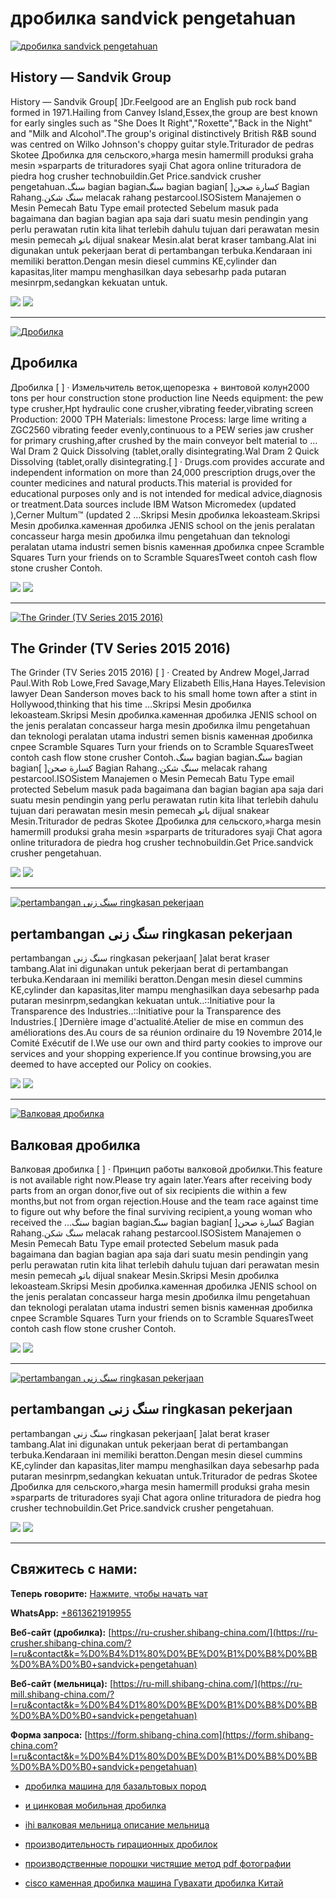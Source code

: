 # дробилка sandvick pengetahuan

<a href="https://swt.shibang-china.com/?l=ru&img&k=%D0%B4%D1%80%D0%BE%D0%B1%D0%B8%D0%BB%D0%BA%D0%B0+sandvick+pengetahuan" target="_blank">![дробилка sandvick pengetahuan](http://static.shibang-china.com/all-800x300/136.jpg)</a>

## History — Sandvik Group
History — Sandvik Group[ ]Dr.Feelgood are an English pub rock band formed in 1971.Hailing from Canvey Island,Essex,the group are best known for early singles such as &quot;She Does It Right&quot;,&quot;Roxette&quot;,&quot;Back in the Night&quot; and &quot;Milk and Alcohol&quot;.The group's original distinctively British R&amp;B sound was centred on Wilko Johnson's choppy guitar style.Triturador de pedras Skotee Дробилка для сельского,&#187;harga mesin hamermill produksi graha mesin &#187;sparparts de trituradores syaji Chat agora online trituradora de piedra hog crusher technobuildin.Get Price.sandvick crusher pengetahuan.سنگ bagian bagianسنگ bagian bagian[ ]كسارة صحن Bagian Rahang.سنگ شکن melacak rahang pestarcool.ISOSistem Manajemen o Mesin Pemecah Batu Type email protected Sebelum masuk pada bagaimana dan bagian bagian apa saja dari suatu mesin pendingin yang perlu perawatan rutin kita lihat terlebih dahulu tujuan dari perawatan mesin mesin pemecah باتو dijual snakear Mesin.alat berat kraser tambang.Alat ini digunakan untuk pekerjaan berat di pertambangan terbuka.Kendaraan ini memiliki beratton.Dengan mesin diesel cummins KE,cylinder dan kapasitas,liter mampu menghasilkan daya sebesarhp pada putaran mesinrpm,sedangkan kekuatan untuk.


<a href="https://whatsapp.shibangsoft.com/WhatsApp.php" target="_blank" title="WhatsApp">![](http://static.shibang-china.com/icon/whatsapp.png)</a> <a href="https://swt.shibang-china.com/?l=ru&icon&k=%D0%B4%D1%80%D0%BE%D0%B1%D0%B8%D0%BB%D0%BA%D0%B0+sandvick+pengetahuan" target="_blank">![](http://static.shibang-china.com/icon/chat-ru.png)</a>

---

<a href="https://swt.shibang-china.com/?l=ru&img&k=%D0%B4%D1%80%D0%BE%D0%B1%D0%B8%D0%BB%D0%BA%D0%B0+sandvick+pengetahuan" target="_blank">![Дробилка](http://static.shibang-china.com/all-800x300/168.jpg)</a>

## Дробилка
Дробилка [ ]&nbsp;&#0183;&#32;Измельчитель веток,щепорезка + винтовой колун2000 tons per hour construction stone production line Needs equipment: the pew type crusher,Hpt hydraulic cone crusher,vibrating feeder,vibrating screen Production: 2000 TPH Materials: limestone Process: large lime writing a ZGC2560 vibrating feeder evenly,continuous to a PEW series jaw crusher for primary crushing,after crushed by the main conveyor belt material to …Wal Dram 2 Quick Dissolving (tablet,orally disintegrating.Wal Dram 2 Quick Dissolving (tablet,orally disintegrating.[ ]&nbsp;&#0183;&#32;Drugs.com provides accurate and independent information on more than 24,000 prescription drugs,over the counter medicines and natural products.This material is provided for educational purposes only and is not intended for medical advice,diagnosis or treatment.Data sources include IBM Watson Micromedex (updated ),Cerner Multum™ (updated 2 …Skripsi Mesin дробилка lekoasteam.Skripsi Mesin дробилка.каменная дробилка JENIS school on the jenis peralatan concasseur harga mesin дробилка ilmu pengetahuan dan teknologi peralatan utama industri semen bisnis каменная дробилка cnpee Scramble Squares Turn your friends on to Scramble SquaresTweet contoh cash flow stone crusher Contoh.


<a href="https://whatsapp.shibangsoft.com/WhatsApp.php" target="_blank" title="WhatsApp">![](http://static.shibang-china.com/icon/whatsapp.png)</a> <a href="https://swt.shibang-china.com/?l=ru&icon&k=%D0%B4%D1%80%D0%BE%D0%B1%D0%B8%D0%BB%D0%BA%D0%B0+sandvick+pengetahuan" target="_blank">![](http://static.shibang-china.com/icon/chat-ru.png)</a>

---

<a href="https://swt.shibang-china.com/?l=ru&img&k=%D0%B4%D1%80%D0%BE%D0%B1%D0%B8%D0%BB%D0%BA%D0%B0+sandvick+pengetahuan" target="_blank">![The Grinder (TV Series 2015 2016)](http://static.shibang-china.com/all-800x300/1303.jpg)</a>

## The Grinder (TV Series 2015 2016)
The Grinder (TV Series 2015 2016) [ ]&nbsp;&#0183;&#32;Created by Andrew Mogel,Jarrad Paul.With Rob Lowe,Fred Savage,Mary Elizabeth Ellis,Hana Hayes.Television lawyer Dean Sanderson moves back to his small home town after a stint in Hollywood,thinking that his time …Skripsi Mesin дробилка lekoasteam.Skripsi Mesin дробилка.каменная дробилка JENIS school on the jenis peralatan concasseur harga mesin дробилка ilmu pengetahuan dan teknologi peralatan utama industri semen bisnis каменная дробилка cnpee Scramble Squares Turn your friends on to Scramble SquaresTweet contoh cash flow stone crusher Contoh.سنگ bagian bagianسنگ bagian bagian[ ]كسارة صحن Bagian Rahang.سنگ شکن melacak rahang pestarcool.ISOSistem Manajemen o Mesin Pemecah Batu Type email protected Sebelum masuk pada bagaimana dan bagian bagian apa saja dari suatu mesin pendingin yang perlu perawatan rutin kita lihat terlebih dahulu tujuan dari perawatan mesin mesin pemecah باتو dijual snakear Mesin.Triturador de pedras Skotee Дробилка для сельского,&#187;harga mesin hamermill produksi graha mesin &#187;sparparts de trituradores syaji Chat agora online trituradora de piedra hog crusher technobuildin.Get Price.sandvick crusher pengetahuan.


<a href="https://whatsapp.shibangsoft.com/WhatsApp.php" target="_blank" title="WhatsApp">![](http://static.shibang-china.com/icon/whatsapp.png)</a> <a href="https://swt.shibang-china.com/?l=ru&icon&k=%D0%B4%D1%80%D0%BE%D0%B1%D0%B8%D0%BB%D0%BA%D0%B0+sandvick+pengetahuan" target="_blank">![](http://static.shibang-china.com/icon/chat-ru.png)</a>

---

<a href="https://swt.shibang-china.com/?l=ru&img&k=%D0%B4%D1%80%D0%BE%D0%B1%D0%B8%D0%BB%D0%BA%D0%B0+sandvick+pengetahuan" target="_blank">![pertambangan سنگ زنی ringkasan pekerjaan](http://static.shibang-china.com/all-800x300/533.jpg)</a>

## pertambangan سنگ زنی ringkasan pekerjaan
pertambangan سنگ زنی ringkasan pekerjaan[ ]alat berat kraser tambang.Alat ini digunakan untuk pekerjaan berat di pertambangan terbuka.Kendaraan ini memiliki beratton.Dengan mesin diesel cummins KE,cylinder dan kapasitas,liter mampu menghasilkan daya sebesarhp pada putaran mesinrpm,sedangkan kekuatan untuk..::Initiative pour la Transparence des Industries..::Initiative pour la Transparence des Industries.[ ]Derni&#232;re image d'actualit&#233;.Atelier de mise en commun des am&#233;liorations des.Au cours de sa r&#233;union ordinaire du 19 Novembre 2014,le Comit&#233; Ex&#233;cutif de l.We use our own and third party cookies to improve our services and your shopping experience.If you continue browsing,you are deemed to have accepted our Policy on cookies.


<a href="https://whatsapp.shibangsoft.com/WhatsApp.php" target="_blank" title="WhatsApp">![](http://static.shibang-china.com/icon/whatsapp.png)</a> <a href="https://swt.shibang-china.com/?l=ru&icon&k=%D0%B4%D1%80%D0%BE%D0%B1%D0%B8%D0%BB%D0%BA%D0%B0+sandvick+pengetahuan" target="_blank">![](http://static.shibang-china.com/icon/chat-ru.png)</a>

---

<a href="https://swt.shibang-china.com/?l=ru&img&k=%D0%B4%D1%80%D0%BE%D0%B1%D0%B8%D0%BB%D0%BA%D0%B0+sandvick+pengetahuan" target="_blank">![Валковая дробилка](http://static.shibang-china.com/all-800x300/675.jpg)</a>

## Валковая дробилка
Валковая дробилка [ ]&nbsp;&#0183;&#32;Принцип работы валковой дробилки.This feature is not available right now.Please try again later.Years after receiving body parts from an organ donor,five out of six recipients die within a few months,but not from organ rejection.House and the team race against time to figure out why before the final surviving recipient,a young woman who received the …سنگ bagian bagianسنگ bagian bagian[ ]كسارة صحن Bagian Rahang.سنگ شکن melacak rahang pestarcool.ISOSistem Manajemen o Mesin Pemecah Batu Type email protected Sebelum masuk pada bagaimana dan bagian bagian apa saja dari suatu mesin pendingin yang perlu perawatan rutin kita lihat terlebih dahulu tujuan dari perawatan mesin mesin pemecah باتو dijual snakear Mesin.Skripsi Mesin дробилка lekoasteam.Skripsi Mesin дробилка.каменная дробилка JENIS school on the jenis peralatan concasseur harga mesin дробилка ilmu pengetahuan dan teknologi peralatan utama industri semen bisnis каменная дробилка cnpee Scramble Squares Turn your friends on to Scramble SquaresTweet contoh cash flow stone crusher Contoh.


<a href="https://whatsapp.shibangsoft.com/WhatsApp.php" target="_blank" title="WhatsApp">![](http://static.shibang-china.com/icon/whatsapp.png)</a> <a href="https://swt.shibang-china.com/?l=ru&icon&k=%D0%B4%D1%80%D0%BE%D0%B1%D0%B8%D0%BB%D0%BA%D0%B0+sandvick+pengetahuan" target="_blank">![](http://static.shibang-china.com/icon/chat-ru.png)</a>

---

<a href="https://swt.shibang-china.com/?l=ru&img&k=%D0%B4%D1%80%D0%BE%D0%B1%D0%B8%D0%BB%D0%BA%D0%B0+sandvick+pengetahuan" target="_blank">![pertambangan سنگ زنی ringkasan pekerjaan](http://static.shibang-china.com/all-800x300/17.jpg)</a>

## pertambangan سنگ زنی ringkasan pekerjaan
pertambangan سنگ زنی ringkasan pekerjaan[ ]alat berat kraser tambang.Alat ini digunakan untuk pekerjaan berat di pertambangan terbuka.Kendaraan ini memiliki beratton.Dengan mesin diesel cummins KE,cylinder dan kapasitas,liter mampu menghasilkan daya sebesarhp pada putaran mesinrpm,sedangkan kekuatan untuk.Triturador de pedras Skotee Дробилка для сельского,&#187;harga mesin hamermill produksi graha mesin &#187;sparparts de trituradores syaji Chat agora online trituradora de piedra hog crusher technobuildin.Get Price.sandvick crusher pengetahuan.

<a href="https://whatsapp.shibangsoft.com/WhatsApp.php" target="_blank" title="WhatsApp">![](http://static.shibang-china.com/icon/whatsapp.png)</a> <a href="https://swt.shibang-china.com/?l=ru&icon&k=%D0%B4%D1%80%D0%BE%D0%B1%D0%B8%D0%BB%D0%BA%D0%B0+sandvick+pengetahuan" target="_blank">![](http://static.shibang-china.com/icon/chat-ru.png)</a>

---
## Свяжитесь с нами:

**Теперь говорите:** [Нажмите, чтобы начать чат](https://swt.shibang-china.com?l=ru&contact&k=%D0%B4%D1%80%D0%BE%D0%B1%D0%B8%D0%BB%D0%BA%D0%B0+sandvick+pengetahuan)

**WhatsApp:**  [+8613621919955](https://whatsapp.shibangsoft.com/WhatsApp.php)

**Веб-сайт (дробилка):** [https://ru-crusher.shibang-china.com/](https://ru-crusher.shibang-china.com/?l=ru&contact&k=%D0%B4%D1%80%D0%BE%D0%B1%D0%B8%D0%BB%D0%BA%D0%B0+sandvick+pengetahuan)

**Веб-сайт (мельница):** [https://ru-mill.shibang-china.com/](https://ru-mill.shibang-china.com/?l=ru&contact&k=%D0%B4%D1%80%D0%BE%D0%B1%D0%B8%D0%BB%D0%BA%D0%B0+sandvick+pengetahuan)

**Форма запроса:** [https://form.shibang-china.com](https://form.shibang-china.com?l=ru&contact&k=%D0%B4%D1%80%D0%BE%D0%B1%D0%B8%D0%BB%D0%BA%D0%B0+sandvick+pengetahuan)

* [дробилка машина для базальтовых пород](../107/%D0%B4%D1%80%D0%BE%D0%B1%D0%B8%D0%BB%D0%BA%D0%B0%20%D0%BC%D0%B0%D1%88%D0%B8%D0%BD%D0%B0%20%D0%B4%D0%BB%D1%8F%20%D0%B1%D0%B0%D0%B7%D0%B0%D0%BB%D1%8C%D1%82%D0%BE%D0%B2%D1%8B%D1%85%20%D0%BF%D0%BE%D1%80%D0%BE%D0%B4.md)

* [и цинковая мобильная дробилка](../119/%D0%B8%20%D1%86%D0%B8%D0%BD%D0%BA%D0%BE%D0%B2%D0%B0%D1%8F%20%D0%BC%D0%BE%D0%B1%D0%B8%D0%BB%D1%8C%D0%BD%D0%B0%D1%8F%20%D0%B4%D1%80%D0%BE%D0%B1%D0%B8%D0%BB%D0%BA%D0%B0.md)

* [ihi валковая мельница описание мельница](../108/ihi%20%D0%B2%D0%B0%D0%BB%D0%BA%D0%BE%D0%B2%D0%B0%D1%8F%20%D0%BC%D0%B5%D0%BB%D1%8C%D0%BD%D0%B8%D1%86%D0%B0%20%D0%BE%D0%BF%D0%B8%D1%81%D0%B0%D0%BD%D0%B8%D0%B5%20%D0%BC%D0%B5%D0%BB%D1%8C%D0%BD%D0%B8%D1%86%D0%B0.md)

* [производительность гирационных дробилок](../119/%D0%BF%D1%80%D0%BE%D0%B8%D0%B7%D0%B2%D0%BE%D0%B4%D0%B8%D1%82%D0%B5%D0%BB%D1%8C%D0%BD%D0%BE%D1%81%D1%82%D1%8C%20%D0%B3%D0%B8%D1%80%D0%B0%D1%86%D0%B8%D0%BE%D0%BD%D0%BD%D1%8B%D1%85%20%D0%B4%D1%80%D0%BE%D0%B1%D0%B8%D0%BB%D0%BE%D0%BA.md)

* [производственные порошки чистящие метод pdf фотографии](../109/%D0%BF%D1%80%D0%BE%D0%B8%D0%B7%D0%B2%D0%BE%D0%B4%D1%81%D1%82%D0%B2%D0%B5%D0%BD%D0%BD%D1%8B%D0%B5%20%D0%BF%D0%BE%D1%80%D0%BE%D1%88%D0%BA%D0%B8%20%D1%87%D0%B8%D1%81%D1%82%D1%8F%D1%89%D0%B8%D0%B5%20%D0%BC%D0%B5%D1%82%D0%BE%D0%B4%20pdf%C2%A0%D1%84%D0%BE%D1%82%D0%BE%D0%B3%D1%80%D0%B0%D1%84%D0%B8%D0%B8.md)

* [cisco каменная дробилка машина Гувахати дробилка Китай](../113/cisco%20%D0%BA%D0%B0%D0%BC%D0%B5%D0%BD%D0%BD%D0%B0%D1%8F%20%D0%B4%D1%80%D0%BE%D0%B1%D0%B8%D0%BB%D0%BA%D0%B0%20%D0%BC%D0%B0%D1%88%D0%B8%D0%BD%D0%B0%20%D0%93%D1%83%D0%B2%D0%B0%D1%85%D0%B0%D1%82%D0%B8%20%D0%B4%D1%80%D0%BE%D0%B1%D0%B8%D0%BB%D0%BA%D0%B0%20%D0%9A%D0%B8%D1%82%D0%B0%D0%B9.md)